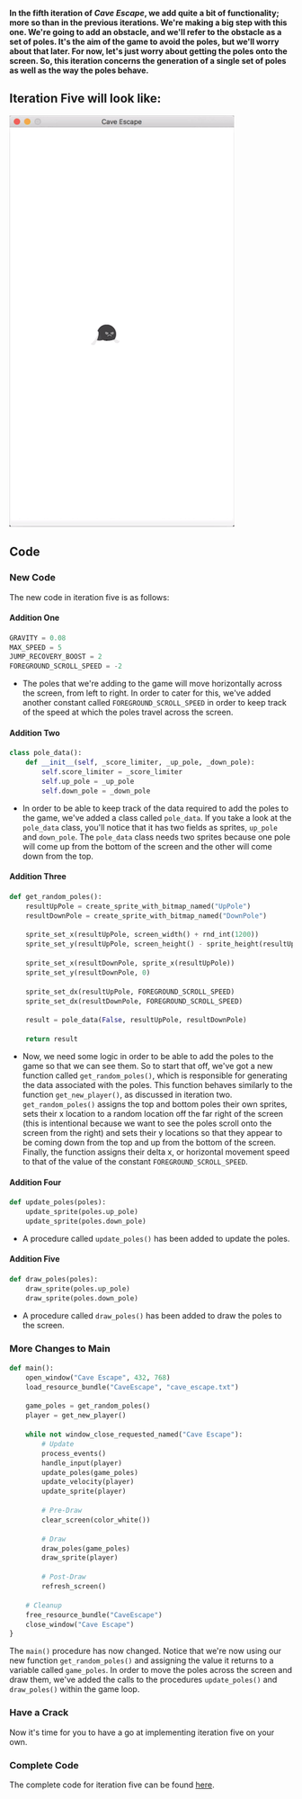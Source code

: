__In the fifth iteration of *Cave Escape*, we add quite a bit of functionality; more so than in the previous iterations. We're making a big step with this one. We're going to add an obstacle, and we'll refer to the obstacle as a set of poles. It's the aim of the game to avoid the poles, but we'll worry about that later. For now, let's just worry about getting the poles onto the screen. So, this iteration concerns the generation of a single set of poles as well as the way the poles behave.__

## Iteration Five will look like:
![Iteration Five](https://raw.githubusercontent.com/itco-education/cave-escape/master/Documentation/Images/iteration_5.gif)

## Code

### New Code
The new code in iteration five is as follows:

#### Addition One
```python
GRAVITY = 0.08
MAX_SPEED = 5
JUMP_RECOVERY_BOOST = 2
FOREGROUND_SCROLL_SPEED = -2
```

- The poles that we're adding to the game will move horizontally across the screen, from left to right. In order to cater for this, we've added another constant called ```FOREGROUND_SCROLL_SPEED``` in order to keep track of the speed at which the poles travel across the screen.

#### Addition Two
```python
class pole_data():
    def __init__(self, _score_limiter, _up_pole, _down_pole):
        self.score_limiter = _score_limiter
        self.up_pole = _up_pole
        self.down_pole = _down_pole
```

- In order to be able to keep track of the data required to add the poles to the game, we've added a class called ```pole_data```. If you take a look at the ```pole_data``` class, you'll notice that it has two fields as sprites, ```up_pole``` and ```down_pole```. The ```pole_data``` class needs two sprites because one pole will come up from the bottom of the screen and the other will come down from the top.

#### Addition Three
```python
def get_random_poles():
    resultUpPole = create_sprite_with_bitmap_named("UpPole")
    resultDownPole = create_sprite_with_bitmap_named("DownPole")

    sprite_set_x(resultUpPole, screen_width() + rnd_int(1200))
    sprite_set_y(resultUpPole, screen_height() - sprite_height(resultUpPole))

    sprite_set_x(resultDownPole, sprite_x(resultUpPole))
    sprite_set_y(resultDownPole, 0)

    sprite_set_dx(resultUpPole, FOREGROUND_SCROLL_SPEED)
    sprite_set_dx(resultDownPole, FOREGROUND_SCROLL_SPEED)

    result = pole_data(False, resultUpPole, resultDownPole)

    return result
```

- Now, we need some logic in order to be able to add the poles to the game so that we can see them. So to start that off, we've got a new function called ```get_random_poles()```, which is responsible for generating the data associated with the poles. This function behaves similarly to the function ```get_new_player()```, as discussed in iteration two. ```get_random_poles()``` assigns the top and bottom poles their own sprites, sets their x location to a random location off the far right of the screen (this is intentional because we want to see the poles scroll onto the screen from the right) and sets their y locations so that they appear to be coming down from the top and up from the bottom of the screen. Finally, the function assigns their delta x, or horizontal movement speed to that of the value of the constant ```FOREGROUND_SCROLL_SPEED```.

#### Addition Four
```python
def update_poles(poles):
    update_sprite(poles.up_pole)
    update_sprite(poles.down_pole)
```
- A procedure called ```update_poles()``` has been added to update the poles.

#### Addition Five
```python
def draw_poles(poles):
    draw_sprite(poles.up_pole)
    draw_sprite(poles.down_pole)
```
- A procedure called ```draw_poles()``` has been added to draw the poles to the screen.

### More Changes to Main
```python
def main():
    open_window("Cave Escape", 432, 768)
    load_resource_bundle("CaveEscape", "cave_escape.txt")

    game_poles = get_random_poles()
    player = get_new_player()

    while not window_close_requested_named("Cave Escape"):
        # Update
        process_events()
        handle_input(player)
        update_poles(game_poles)
        update_velocity(player)
        update_sprite(player)

        # Pre-Draw
        clear_screen(color_white())

        # Draw
        draw_poles(game_poles)
        draw_sprite(player)

        # Post-Draw
        refresh_screen()

    # Cleanup
    free_resource_bundle("CaveEscape")
    close_window("Cave Escape")
}
```
The ```main()``` procedure has now changed. Notice that we're now using our new function ```get_random_poles()``` and assigning the value it returns to a variable called ```game_poles```. In order to move the poles across the screen and draw them, we've added the calls to the procedures ```update_poles()``` and ```draw_poles()``` within the game loop.

### Have a Crack
Now it's time for you to have a go at implementing iteration five on your own.

### Complete Code
The complete code for iteration five can be found [here](https://raw.githubusercontent.com/itco-education/cave-escape/master/python/iteration_5.py).
